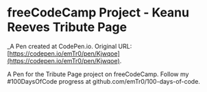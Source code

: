 # freeCodeCamp Project - Keanu Reeves Tribute Page
 _A Pen created at CodePen.io. Original URL: [https://codepen.io/emTr0/pen/Kjwqoe](https://codepen.io/emTr0/pen/Kjwqoe).

 A Pen for the Tribute Page project on freeCodeCamp. Follow my #100DaysOfCode progress at github.com/emTr0/100-days-of-code.